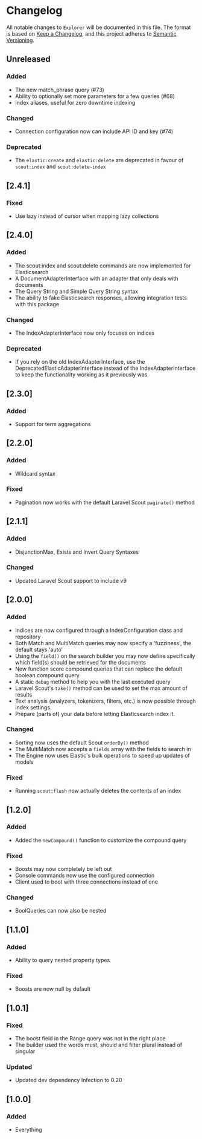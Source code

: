# Changelog

All notable changes to `Explorer` will be documented in this file.
The format is based on [Keep a Changelog](https://keepachangelog.com/en/1.0.0/),
and this project adheres to [Semantic Versioning](https://semver.org/spec/v2.0.0.html).

## Unreleased

### Added
- The new match_phrase query (#73)
- Ability to optionally set more parameters for a few queries (#68)
- Index aliases, useful for zero downtime indexing

### Changed
- Connection configuration now can include API ID and key (#74)

### Deprecated
- The `elastic:create` and `elastic:delete` are deprecated in favour of `scout:index` and `scout:delete-index`

## [2.4.1]

### Fixed
- Use lazy instead of cursor when mapping lazy collections

## [2.4.0]

### Added
- The scout:index and scout:delete commands are now implemented for Elasticsearch
- A DocumentAdapterInterface with an adapter that only deals with documents
- The Query String and Simple Query String syntax
- The ability to fake Elasticsearch responses, allowing integration tests with this package

### Changed
- The IndexAdapterInterface now only focuses on indices

### Deprecated
- If you rely on the old IndexAdapterInterface, use the DeprecatedElasticAdapterInterface instead of the IndexAdapterInterface to keep the functionality working as it previously was

## [2.3.0]

### Added
- Support for term aggregations

## [2.2.0]

### Added
- Wildcard syntax

### Fixed
- Pagination now works with the default Laravel Scout `paginate()` method

## [2.1.1]

### Added
- DisjunctionMax, Exists and Invert Query Syntaxes

### Changed
- Updated Laravel Scout support to include v9

## [2.0.0]

### Added
- Indices are now configured through a IndexConfiguration class and repository
- Both Match and MultiMatch queries may now specify a 'fuzziness', the default stays 'auto'
- Using the `field()` on the search builder you may now define specifically which field(s) should be retrieved for the documents
- New function score compound queries that can replace the default boolean compound query
- A static `debug` method to help you with the last executed query
- Laravel Scout's `take()` method can be used to set the max amount of results
- Text analysis (analyzers, tokenizers, filters, etc.) is now possible through index settings.
- Prepare (parts of) your data before letting Elasticsearch index it.

### Changed
- Sorting now uses the default Scout `orderBy()` method
- The MultiMatch now accepts a `fields` array with the fields to search in
- The Engine now uses Elastic's bulk operations to speed up updates of models

### Fixed
- Running `scout:flush` now actually deletes the contents of an index

## [1.2.0]

### Added
- Added the `newCompound()` function to customize the compound query

### Fixed
- Boosts may now completely be left out
- Console commands now use the configured connection
- Client used to boot with three connections instead of one

### Changed
- BoolQueries can now also be nested

## [1.1.0]

### Added
- Ability to query nested property types

### Fixed
- Boosts are now null by default

## [1.0.1]

### Fixed
- The boost field in the Range query was not in the right place
- The builder used the words must, should and filter plural instead of singular

### Updated
- Updated dev dependency Infection to 0.20

## [1.0.0]

### Added
- Everything
